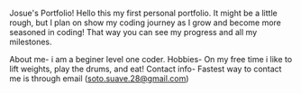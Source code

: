 Josue's Portfolio!
        Hello this my first personal portfolio. It might be a little rough, but I plan on show my coding journey as I grow and become more seasoned in coding! That way you can see my progress and all my milestones. 


About me- i am a beginer level one coder.
Hobbies- On my free time i like to lift weights, play the drums, and eat!
Contact info- Fastest way to contact me is through email (soto.suave.28@gmail.com)

